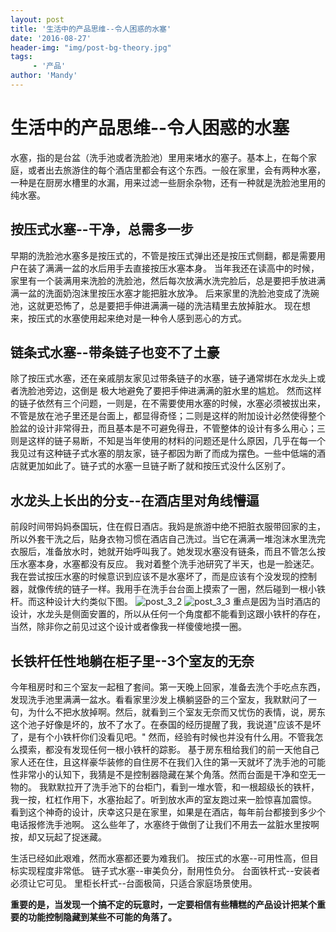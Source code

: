 ```yaml
---
layout: post
title: '生活中的产品思维--令人困惑的水塞'
date: '2016-08-27'
header-img: "img/post-bg-theory.jpg"
tags:
     - '产品'
author: 'Mandy'
---
```


# 生活中的产品思维--令人困惑的水塞
水塞，指的是台盆（洗手池或者洗脸池）里用来堵水的塞子。基本上，在每个家庭，或者出去旅游住的每个酒店里都会有这个东西。一般在家里，会有两种水塞，一种是在厨房水槽里的水漏，用来过滤一些厨余杂物，还有一种就是洗脸池里用的纯水塞。

## 按压式水塞--干净，总需多一步
早期的洗脸池水塞多是按压式的，不管是按压式弹出还是按压式侧翻，都是需要用户在装了满满一盆的水后用手去直接按压水塞本身。
当年我还在读高中的时候，家里有一个装满用来洗脸的洗脸池，然后每次放满水洗完脸后，总是要把手放进满满一盆的洗面奶泡沫里按压水塞才能把脏水放净。
后来家里的洗脸池变成了洗碗池，这就更恐怖了，总是要把手伸进满满一碰的洗洁精里去放掉脏水。
现在想来，按压式的水塞使用起来绝对是一种令人感到恶心的方式。
## 链条式水塞--带条链子也变不了土豪
除了按压式水塞，还在亲戚朋友家见过带条链子的水塞，链子通常绑在水龙头上或者洗脸池旁边，这倒是 极大地避免了要把手伸进满满的脏水里的尴尬。
然而这样的链子依然有三个问题，一则是，在不需要使用水塞的时候，水塞必须被拔出来，不管是放在池子里还是台面上，都显得奇怪；二则是这样的附加设计必然使得整个脸盆的设计非常得丑，而且基本是不可避免得丑，不管整体的设计有多么用心；三则是这样的链子易断，不知是当年使用的材料的问题还是什么原因，几乎在每一个我见过有这种链子式水塞的朋友家，链子都因为断了而成为摆色。一些中低端的酒店就更加如此了。链子式的水塞一旦链子断了就和按压式没什么区别了。

## 水龙头上长出的分支--在酒店里对角线懵逼
前段时间带妈妈泰国玩，住在假日酒店。我妈是旅游中绝不把脏衣服带回家的主，所以外套干洗之后，贴身衣物习惯在酒店自己洗过。当它在满满一堆泡沫水里洗完衣服后，准备放水时，她就开始呼叫我了。她发现水塞没有链条，而且不管怎么按压水塞本身，水塞都没有反应。
我对着整个洗手池研究了半天，也是一脸迷茫。我在尝试按压水塞的时候意识到应该不是水塞坏了，而是应该有个没发现的控制器，就像传统的链子一样。我用手在洗手台台面上摸索了一圈，然后碰到一根小铁杆。而这种设计大约类似下图。
![post_3_2](http://ww1.sinaimg.cn/large/65e4f1e6gw1f7bvvqax3gj206e06edfs.jpg)
![post_3_3](http://ww1.sinaimg.cn/large/65e4f1e6gw1f7bvwxdn4hj208a08gzk9.jpg)
重点是因为当时酒店的设计，水龙头是侧面安置的，所以从任何一个角度都不能看到这跟小铁杆的存在，当然，除非你之前见过这个设计或者像我一样傻傻地摸一圈。

## 长铁杆任性地躺在柜子里--3个室友的无奈
今年租房时和三个室友一起租了套间。第一天晚上回家，准备去洗个手吃点东西，发现洗手池里满满一盆水。看看家里沙发上横躺竖卧的三个室友，我默默问了一句，为什么不把水放掉啊。然后，就看到三个室友无奈而又忧伤的表情，说，房东这个池子好像是坏的，放不了水了。在泰国的经历提醒了我，我说道"应该不是坏了，是有个小铁杆你们没看见吧。"
然而，经验有时候也并没有什么用。不管我怎么摸索，都没有发现任何一根小铁杆的踪影。
基于房东租给我们的前一天他自己家人还在住，且这样豪华装修的自住房不在我们入住的第一天就坏了洗手池的可能性非常小的认知下，我猜是不是控制器隐藏在某个角落。然而台面是干净和空无一物的。
我默默拉开了洗手池下的台柜门，看到一堆水管，和一根超级长的铁杆，我一按，杠杠作用下，水塞抬起了。听到放水声的室友跑过来一脸惊喜加震惊。
看到这个神奇的设计，庆幸这只是在家里，如果是在酒店，每年前台都接到多少个电话报修洗手池啊。
这么些年了，水塞终于做倒了让我们不用去一盆脏水里按啊按，却又玩起了捉迷藏。

生活已经如此艰难，然而水塞都还要为难我们。
按压式的水塞--可用性高，但目标实现程度非常低。
链子式水塞--审美负分，耐用性负分。
台面铁杆式--安装者必须让它可见。
里柜长杆式--台面极简，只适合家庭场景使用。

**重要的是，当发现一个搞不定的玩意时，一定要相信有些糟糕的产品设计把某个重要的功能控制隐藏到某些不可能的角落了。**



